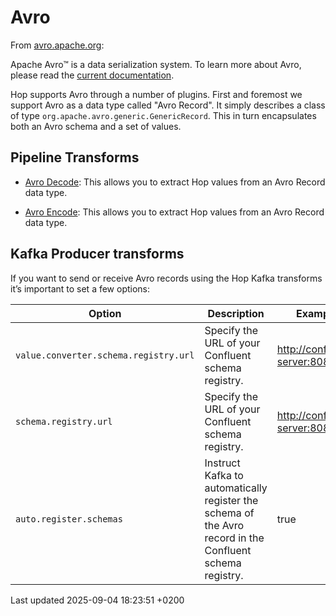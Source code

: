 <div id="header">

# Avro

</div>

<div id="content">

<div id="preamble">

<div class="sectionbody">

<div class="paragraph">

From [avro.apache.org](https://avro.apache.org):

</div>

<div class="paragraph">

Apache Avro™ is a data serialization system. To learn more about Avro, please read the [current documentation](https://avro.apache.org/docs/current/).

</div>

<div class="paragraph">

Hop supports Avro through a number of plugins. First and foremost we support Avro as a data type called "Avro Record". It simply describes a class of type `org.apache.avro.generic.GenericRecord`. This in turn encapsulates both an Avro schema and a set of values.

</div>

</div>

</div>

<div class="sect1">

## Pipeline Transforms

<div class="sectionbody">

<div class="ulist">

  - [Avro Decode](pipeline/transforms/avro-decode.hsSjjKcLJm): This allows you to extract Hop values from an Avro Record data type.

  - [Avro Encode](pipeline/transforms/avro-encode.hsSjjKcLJm): This allows you to extract Hop values from an Avro Record data type.

</div>

</div>

</div>

<div class="sect1">

## Kafka Producer transforms

<div class="sectionbody">

<div class="paragraph">

If you want to send or receive Avro records using the Hop Kafka transforms it’s important to set a few options:

</div>

| Option                                | Description                                                                                              | Example                        |
| ------------------------------------- | -------------------------------------------------------------------------------------------------------- | ------------------------------ |
| `value.converter.schema.registry.url` | Specify the URL of your Confluent schema registry.                                                       | <http://confluent-server:8081> |
| `schema.registry.url`                 | Specify the URL of your Confluent schema registry.                                                       | <http://confluent-server:8081> |
| `auto.register.schemas`               | Instruct Kafka to automatically register the schema of the Avro record in the Confluent schema registry. | true                           |

</div>

</div>

</div>

<div id="footer">

<div id="footer-text">

Last updated 2025-09-04 18:23:51 +0200

</div>

</div>
